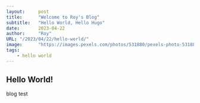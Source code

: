 ```yaml
---
layout:     post 
title:      "Welcome to Roy's Blog"
subtitle:   "Hello World, Hello Hugo"
date:       2023-04-22
author:     "Roy"
URL: "/2023/04/22/hello-world/"
image:      "https://images.pexels.com/photos/531880/pexels-photo-531880.jpeg"
tags:
    - hello world
---
```



## Hello World!
blog test



